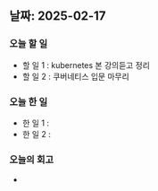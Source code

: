 ## 날짜: 2025-02-17

### 오늘 할 일
- 할 일 1 : kubernetes 본 강의듣고 정리
- 할 일 2 : 쿠버네티스 입문 마무리

### 오늘 한 일
- 한 일 1 : 
- 한 일 2 : 

### 오늘의 회고
- 